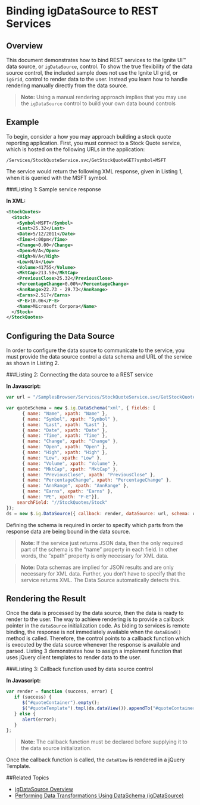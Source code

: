 ﻿<!--
|metadata|
{
    "fileName": "igdatasource-binding-to-rest-services",
    "controlName": "igDataSource",
    "tags": ["Data Binding"]
}
|metadata|
-->

# Binding igDataSource to REST Services

## Overview
This document demonstrates how to bind REST services to the Ignite UI™ data source, or `igDataSource`, control. To show the true flexibility of the data source control, the included sample does not use the Ignite UI grid, or `igGrid`, control to render data to the user. Instead you learn how to handle rendering manually directly from the data source.

>**Note:** Using a manual rendering approach implies that you may use the `igDataSource` control to build your own data bound controls

## Example
To begin, consider a how you may approach building a stock quote reporting application. First, you must connect to a Stock Quote service, which is hosted on the following URLs in the application:

 

`/Services/StockQuoteService.svc/GetStockQuoteGET?symbol=MSFT`

 

The service would return the following XML response, given in Listing 1, when it is queried with the MSFT symbol.

###Listing 1: Sample service response

**In XML:**

```xml
<StockQuotes>
  <Stock>
    <Symbol>MSFT</Symbol>
    <Last>25.32</Last>
    <Date>5/12/2011</Date>
    <Time>4:00pm</Time>
    <Change>0.00</Change>
    <Open>N/A</Open>
    <High>N/A</High>
    <Low>N/A</Low>
    <Volume>41755</Volume>
    <MktCap>213.5B</MktCap>
    <PreviousClose>25.32</PreviousClose>
    <PercentageChange>0.00%</PercentageChange>
    <AnnRange>22.73 - 29.73</AnnRange>
    <Earns>2.517</Earns>
    <P-E>10.06</P-E>
    <Name>Microsoft Corpora</Name>
  </Stock>
</StockQuotes>
```

## Configuring the Data Source
In order to configure the data source to communicate to the service, you must provide the data source control a data schema and URL of the service as shown in Listing 2.

###Listing 2: Connecting the data source to a REST service

**In Javascript:**

```js
var url = "/SamplesBrowser/Services/StockQuoteService.svc/GetStockQuoteGET?symbol=MSFT";

var quoteSchema = new $.ig.DataSchema("xml", { fields: [
      { name: "Name", xpath: "Name" },
      { name: "Symbol", xpath: "Symbol" },
      { name: "Last", xpath: "Last" },
      { name: "Date", xpath: "Date" },
      { name: "Time", xpath: "Time" },
      { name: "Change", xpath: "Change" },
      { name: "Open", xpath: "Open" },
      { name: "High", xpath: "High" },
      { name: "Low", xpath: "Low" },
      { name: "Volume", xpath: "Volume" },
      { name: "MktCap", xpath: "MktCap" },
      { name: "PreviousClose", xpath: "PreviousClose" },
      { name: "PercentageChange", xpath: "PercentageChange" },
      { name: "AnnRange", xpath: "AnnRange" },
      { name: "Earns", xpath: "Earns" },
      { name: "PE", xpath: "P-E"}],
    searchField: "//StockQuotes/Stock"
});
ds = new $.ig.DataSource({ callback: render, dataSource: url, schema: quoteSchema }).dataBind();
```

Defining the schema is required in order to specify which parts from the response data are being bound in the data source.

>**Note:** If the service just returns JSON data, then the only required part of the schema is the “name” property in each field. In other words, the “xpath” property is only necessary for XML data.

>**Note:** Data schemas are implied for JSON results and are only necessary for XML data. Further, you don’t have to specify that the service returns XML. The Data Source automatically detects this.

## Rendering the Result
Once the data is processed by the data source, then the data is ready to render to the user. The way to achieve rendering is to provide a callback pointer in the `dataSource` initialization code. As biding to services is remote binding, the response is not immediately available when the `dataBind()` method is called. Therefore, the control points to a callback function which is executed by the data source whenever the response is available and parsed. Listing 3 demonstrates how to assign a implement function that uses jQuery client templates to render data to the user.

###Listing 3: Callback function used by data source control

**In Javascript:**

```js
var render = function (success, error) {
   if (success) {
      $("#quoteContainer").empty();
      $("#quoteTemplate").tmpl(ds.dataView()).appendTo("#quoteContainer");
   } else {
      alert(error);
   }
};
```

>**Note:** The callback function must be declared before supplying it to the data source initialization.

Once the callback function is called, the `dataView` is rendered in a jQuery Template.

 

##Related Topics

-   [igDataSource Overview](igDataSource-igDataSource-Overview.html)
-   [Performing Data Transformations Using DataSchema (igDataSource)](igDataSource-Using-DataSchema.html)

 

 


